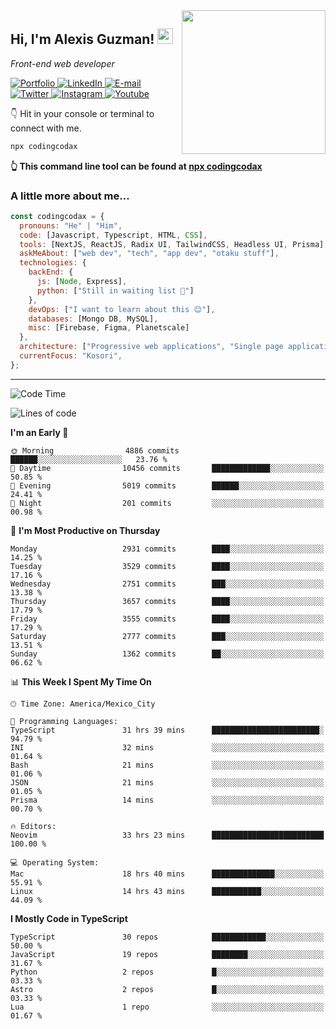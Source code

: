 <img align='right' src="https://media.giphy.com/media/M9gbBd9nbDrOTu1Mqx/giphy.gif" width="230">
<h2>Hi, I'm Alexis Guzman! <img src="https://media.giphy.com/media/hvRJCLFzcasrR4ia7z/giphy.gif" width="25px"></h2>
<p><em>Front-end web developer</em></p>

<p>
  <a href='https://www.codingcodax.dev' target='_blank'>
    <img alt='Portfolio' src='https://img.shields.io/badge/Portfolio-black?logo=vercel&style=flat-square'>
  </a>
  <a href='https://linkedin.com/in/codingcodax' target='_blank'>
    <img alt='LinkedIn' src='https://img.shields.io/badge/LinkedIn-black?logo=LinkedIn&style=flat-square'>
  </a>
  <a href='mailto:codingcodax@gmail.com' target='_blank'>
    <img alt='E-mail' src='https://img.shields.io/badge/Email-black?logo=Gmail&style=flat-square'>
  </a>
  <a href='https://twitter.com/codingcodax' target='_blank'>
    <img alt='Twitter' src='https://img.shields.io/badge/Twitter-black?logo=Twitter&style=flat-square'>
  </a>
  <a href='https://www.instagram.com/codingcodax' target='_blank'>
    <img alt='Instagram' src='https://img.shields.io/badge/Instagram-black?logo=Instagram&style=flat-square'>
  </a>
  <a href='https://www.youtube.com/@codingcodax' target='_blank'>
    <img alt='Youtube' src='https://img.shields.io/badge/YouTube-black?logo=Youtube&style=flat-square'>
  </a>
</p>

👇 Hit in your console or terminal to connect with me.

```bash
npx codingcodax
```
**👆 This command line tool can be found at [npx codingcodax](https://github.com/codingcodax/npx-codingcodax)**

<h3>A little more about me...</h3>

```javascript
const codingcodax = {
  pronouns: "He" | "Him",
  code: [Javascript, Typescript, HTML, CSS],
  tools: [NextJS, ReactJS, Radix UI, TailwindCSS, Headless UI, Prisma],
  askMeAbout: ["web dev", "tech", "app dev", "otaku stuff"],
  technologies: {
    backEnd: {
      js: [Node, Express],
      python: ["Still in waiting list 🥲"]
    },
    devOps: ["I want to learn about this 😊"],
    databases: [Mongo DB, MySQL],
    misc: [Firebase, Figma, Planetscale]
  },
  architecture: ["Progressive web applications", "Single page applications"],
  currentFocus: "Kosori",
};
```

---

<!--START_SECTION:waka-->
![Code Time](http://img.shields.io/badge/Code%20Time-2%2C304%20hrs%2031%20mins-blue)

![Lines of code](https://img.shields.io/badge/From%20Hello%20World%20I%27ve%20Written-9.3%20million%20lines%20of%20code-blue)

**I'm an Early 🐤** 

```text
🌞 Morning                4886 commits        ██████░░░░░░░░░░░░░░░░░░░   23.76 % 
🌆 Daytime                10456 commits       █████████████░░░░░░░░░░░░   50.85 % 
🌃 Evening                5019 commits        ██████░░░░░░░░░░░░░░░░░░░   24.41 % 
🌙 Night                  201 commits         ░░░░░░░░░░░░░░░░░░░░░░░░░   00.98 % 
```
📅 **I'm Most Productive on Thursday** 

```text
Monday                   2931 commits        ████░░░░░░░░░░░░░░░░░░░░░   14.25 % 
Tuesday                  3529 commits        ████░░░░░░░░░░░░░░░░░░░░░   17.16 % 
Wednesday                2751 commits        ███░░░░░░░░░░░░░░░░░░░░░░   13.38 % 
Thursday                 3657 commits        ████░░░░░░░░░░░░░░░░░░░░░   17.79 % 
Friday                   3555 commits        ████░░░░░░░░░░░░░░░░░░░░░   17.29 % 
Saturday                 2777 commits        ███░░░░░░░░░░░░░░░░░░░░░░   13.51 % 
Sunday                   1362 commits        ██░░░░░░░░░░░░░░░░░░░░░░░   06.62 % 
```


📊 **This Week I Spent My Time On** 

```text
🕑︎ Time Zone: America/Mexico_City

💬 Programming Languages: 
TypeScript               31 hrs 39 mins      ████████████████████████░   94.79 % 
INI                      32 mins             ░░░░░░░░░░░░░░░░░░░░░░░░░   01.64 % 
Bash                     21 mins             ░░░░░░░░░░░░░░░░░░░░░░░░░   01.06 % 
JSON                     21 mins             ░░░░░░░░░░░░░░░░░░░░░░░░░   01.05 % 
Prisma                   14 mins             ░░░░░░░░░░░░░░░░░░░░░░░░░   00.70 % 

🔥 Editors: 
Neovim                   33 hrs 23 mins      █████████████████████████   100.00 % 

💻 Operating System: 
Mac                      18 hrs 40 mins      ██████████████░░░░░░░░░░░   55.91 % 
Linux                    14 hrs 43 mins      ███████████░░░░░░░░░░░░░░   44.09 % 
```

**I Mostly Code in TypeScript** 

```text
TypeScript               30 repos            ████████████░░░░░░░░░░░░░   50.00 % 
JavaScript               19 repos            ████████░░░░░░░░░░░░░░░░░   31.67 % 
Python                   2 repos             █░░░░░░░░░░░░░░░░░░░░░░░░   03.33 % 
Astro                    2 repos             █░░░░░░░░░░░░░░░░░░░░░░░░   03.33 % 
Lua                      1 repo              ░░░░░░░░░░░░░░░░░░░░░░░░░   01.67 % 
```




<!--END_SECTION:waka-->

